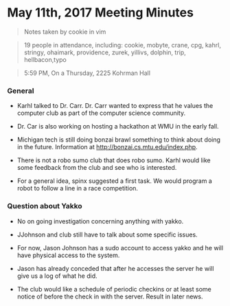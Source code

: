 # May 11th, 2017 Meeting Minutes
> Notes taken by cookie in vim

> 19 people in attendance, including: cookie, mobyte, crane, cpg, kahrl, stringy, ohaimark, providence, zurek, yillivs, dolphin, trip, hellbacon,typo


> 5:59 PM, On a Thursday, 2225 Kohrman Hall

### General

- Karhl talked to Dr. Carr. Dr. Carr wanted to express that he values the computer club as part of the computer science community.

- Dr. Car is also working on hosting a  hackathon at WMU in the early fall. 

- Michigan tech is still doing bonzai brawl something to think about doing in the future. Information at <http://bonzai.cs.mtu.edu/index.php>.

- There is not a robo sumo club that does robo sumo. Karhl would like some feedback from the club and see who is interested. 

- For a general idea, spinx suggested a first task. We would program a robot to follow a line in a race competition.
 

### Question about Yakko

- No on going investigation concerning anything with yakko.

- JJohnson and club still have to talk about some specific issues. 

- For now, Jason Johnson has a sudo account to access yakko and he will have physical access to the system. 

- Jason has already conceded that after he accesses the server he will give us a log of what he did.

- The club would like a schedule of periodic checkins or at least some notice of before the check in with the server. Result in later news.
